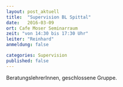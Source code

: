 ```yaml
---
layout: post_aktuell
title:  "Supervision BL Spittal"
date:   2016-03-09
ort: Cafe Moser Seminarraum
zeit: "von 14:30 bis 17:30 Uhr"
leiter: "Reinhard"
anmeldung: false

categories: Supervision
published: false
---
```

BeratungslehrerInnen, geschlossene Gruppe.

